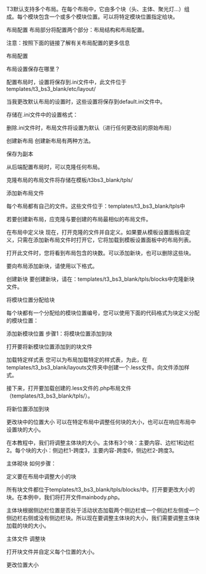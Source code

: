 T3默认支持多个布局。在每个布局中，它由多个块（头、主体、聚光灯…）组成。每个模块包含一个或多个模块位置。可以将特定模块位置指定给块。


布局配置
布局部分将配置两个部分：布局结构和布局配置。


注意：按照下面的链接了解有关布局配置的更多信息

布局配置

布局设置保存在哪里？

配置布局时，设置将保存到.ini文件中，此文件位于templates/t3_bs3_blank/etc/layout/

当我更改默认布局的设置时，这些设置将保存到default.ini文件中。


存储在.ini文件中的设置格式：

删除.ini文件时，布局文件将设置为默认（进行任何更改前的原始布局）

创建新布局
创建新布局有两种方法。

保存为副本

从后端配置布局时，可以克隆任何布局。


克隆布局的布局文件将存储在模板/t3bs3_blank/tpls/

添加新布局文件

每个布局都有自己的文件。这些文件位于：templates/t3_bs3_blank/tpls中

若要创建新布局，应克隆与要创建的布局最相似的布局文件。


在布局中定义块
现在，打开克隆的文件并自定义。如果要从模板设置面板自定义，只需在添加新布局文件时打开它，它将加载到模板设置面板中的布局列表。

打开此文件时，您将看到布局包含的块数。可以添加新块，也可以删除这些块。

要向布局添加新块，请使用以下格式。

创建新块
要创建新块，请在：templates/t3_bs3_blank/tpls/blocks中克隆新块文件。


将模块位置分配给块

每个块都有一个分配给的模块位置编号，您可以使用下面的代码格式为块定义分配的模块位置：


添加新模块位置
步骤1：将模块位置添加到块

打开要将新模块位置添加到的块文件

加载特定样式表
您可以为布局加载特定的样式表，为此，在templates/t3_bs3_blank/layouts文件夹中创建一个.less文件。向文件添加样式。

接下来，打开要加载创建的.less文件的.php布局文件（templates/t3_bs3_blank/tpls/）。

将新位置添加到块


更改块中的位置大小
可以在特定布局中调整任何块的大小，也可以在响应布局中设置块的大小。

在本教程中，我们将调整主体块的大小。主体有3个块：主要内容、边栏1和边栏2。每个块的大小：侧边栏1-跨度3，主要内容-跨度6，侧边栏2-跨度3。

主体砌块
如何步骤：

定义要在布局中调整大小的块

所有块文件都位于templates/t3_bs3_blank/tpls/blocks/中。打开要更改大小的块。在本例中，我们将打开文件mainbody.php。

主体块根据侧边栏位置是否处于活动状态加载两个侧边栏或一个侧边栏左侧或一个侧边栏右侧或没有侧边栏块。所以现在要调整主体块的大小，我们需要调整主体块加载的块的大小。

主体文件
调整块

打开块文件并自定义每个位置的大小。

更改位置大小